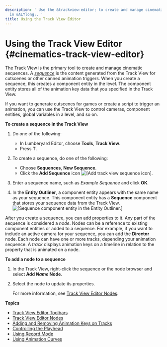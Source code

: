 ```yaml
---
description: ' Use the &trackview-editor; to create and manage cinematic sequences
  in &ALYlong;. '
title: Using the Track View Editor
---
```

# Using the Track View Editor {#cinematics-track-view-editor}

The Track View is the primary tool to create and manage cinematic sequences\. A *[sequence](/docs/userguide/ly-glos-chap#sequence)* is the content generated from the Track View for cutscenes or other canned animation triggers\. When you create a sequence, this creates a component entity in the level\. The component entity stores all of the animation key data that you specified in the Track View\.

If you want to generate cutscenes for games or create a script to trigger an animation, you can use the Track View to control cameras, component entities, global variables in a level, and so on\.

**To create a sequence in the Track View**

1. Do one of the following:
   + In Lumberyard Editor, choose **Tools**, **Track View**\.
   + Press **T**\.

1. To create a sequence, do one of the following:
   + Choose **Sequences**, **New Sequence**\.
   + Click the **Add Sequence** icon ![\[Add track view sequence icon\]](/images/userguide/cinematics/cinematics-track-view-simple-motion-component-2.png)\.

1. Enter a sequence name, such as *Example Sequence* and click **OK**\.

1. In the **Entity Outliner**, a component entity appears with the same name as your sequence\. This component entity has a **Sequence** component that stores your sequence data from the Track View\.
![\[Sequence component entity in the Entity Outliner.\]](/images/userguide/cinematics/track-view-editor-sequence-entity.png)

After you create a sequence, you can add properties to it\. Any part of the sequence is considered a *node*\. Nodes can be a reference to existing component entities or added to a sequence\. For example, if you want to include an active camera for your sequence, you can add the **Director** node\. Each node can have one or more tracks, depending your animation sequence\. A *track* displays animation keys on a timeline in relation to the property that is animated on a node\.

**To add a node to a sequence**

1. In the Track View, right\-click the sequence or the node browser and select **Add *Name* Node**\.

1. Select the node to update its properties\.

   For more information, see [Track View Editor Nodes](/docs/userguide/cinematics/trackview-nodes.md)\.

**Topics**
+ [Track View Editor Toolbars](/docs/userguide/cinematics/track-view/editor-toolbars.md)
+ [Track View Editor Nodes](/docs/userguide/cinematics/trackview-nodes.md)
+ [Adding and Removing Animation Keys on Tracks](/docs/userguide/adding-removing-animation-keys-on-tracks.md)
+ [Controlling the Playhead](/docs/userguide/cinematics/controlling-the-playhead.md)
+ [Using Record Mode](/docs/userguide/cinematics/using-record-mode.md)
+ [Using Animation Curves](/docs/userguide/cinematics/track-view/editor-animation-curves.md)
